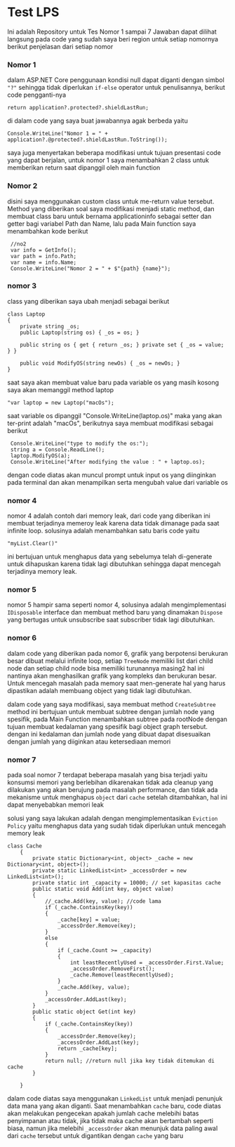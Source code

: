 # Test LPS
Ini adalah Repository untuk Tes Nomor 1 sampai 7
Jawaban dapat dilihat langsung pada code yang sudah saya beri region untuk setiap nomornya
berikut penjelasan dari setiap nomor

### Nomor 1

dalam ASP.NET Core penggunaan kondisi null dapat diganti dengan simbol `"?"` sehingga tidak diperlukan `if-else` operator untuk penulisannya, berikut code pengganti-nya
```
return application?.protected?.shieldLastRun;
```
di dalam code yang saya buat jawabannya agak berbeda yaitu
```
Console.WriteLine("Nomor 1 = " + application?.@protected?.shieldLastRun.ToString());
```
saya juga menyertakan beberapa modifikasi untuk tujuan presentasi code yang dapat berjalan, untuk nomor 1 saya menambahkan 2 class untuk memberikan return saat dipanggil oleh main function

### Nomor 2

disini saya menggunakan custom class untuk me-return value tersebut. Method yang diberikan soal saya modifikasi menjadi static method, dan membuat class baru untuk bernama applicationinfo sebagai setter dan getter bagi variabel Path dan Name, lalu pada Main function saya menambahkan kode berikut
```
 //no2
 var info = GetInfo();
 var path = info.Path;
 var name = info.Name;
 Console.WriteLine("Nomor 2 = " + $"{path} {name}");
```
### nomor 3
 
class yang diberikan saya ubah menjadi sebagai berikut
```
class Laptop
{
    private string _os;
    public Laptop(string os) { _os = os; }

    public string os { get { return _os; } private set { _os = value; } }

    public void ModifyOS(string newOs) { _os = newOs; }
}
```
saat saya akan membuat value baru pada variable os yang masih kosong saya akan memanggil method laptop
```
"var laptop = new Laptop("macOs");
```
saat variable os dipanggil "Console.WriteLine(laptop.os)" maka yang akan ter-print adalah "macOs", berikutnya saya membuat modifikasi sebagai berikut
```
 Console.WriteLine("type to modify the os:");
 string a = Console.ReadLine();
 laptop.ModifyOS(a);
 Console.WriteLine("After modifying the value : " + laptop.os);
 ```
dengan code diatas akan muncul prompt untuk input os yang diinginkan pada terminal dan akan menampilkan serta mengubah value dari variable os

### nomor 4

nomor 4 adalah contoh dari memory leak, dari code yang diberikan ini membuat terjadinya memeroy leak karena data tidak dimanage pada saat infinite loop. solusinya adalah menambahkan satu baris code yaitu 
```
"myList.Clear()"
```
ini bertujuan untuk menghapus data yang sebelumya telah di-generate untuk dihapuskan karena tidak lagi dibutuhkan sehingga dapat mencegah terjadinya memory leak.

### nomor 5

nomor 5 hampir sama seperti nomor 4, solusinya adalah mengimplementasi `IDisposable` interface dan membuat method baru yang dinamakan `Dispose` yang bertugas untuk unsubscribe saat subscriber tidak lagi dibutuhkan.

### nomor 6

dalam code yang diberikan pada nomor 6, grafik yang berpotensi berukuran besar dibuat melalui infinite loop, setiap `TreeNode` memiliki list dari child node dan setiap child node bisa memiliki turunannya masing2 hal ini nantinya akan menghasilkan grafik yang kompleks dan berukuran besar. Untuk mencegah masalah pada memory saat men-generate hal yang harus dipastikan adalah membuang object yang tidak lagi dibutuhkan.

dalam code yang saya modifikasi, saya membuat method `CreateSubtree` method ini bertujuan untuk membuat subtree dengan jumlah node yang spesifik, pada Main Function menambahkan subtree pada rootNode dengan tujuan membuat kedalaman yang spesifik bagi object graph tersebut. dengan ini kedalaman dan jumlah node yang dibuat dapat disesuaikan dengan jumlah yang diiginkan atau ketersediaan memori

### nomor 7

pada soal nomor 7 terdapat beberapa masalah yang bisa terjadi yaitu konsumsi memori yang berlebihan dikarenakan tidak ada cleanup yang dilakukan yang akan berujung pada masalah performance, dan tidak ada mekanisme untuk menghapus `object` dari `cache` setelah ditambahkan, hal ini dapat menyebabkan memori leak

solusi yang saya lakukan adalah dengan mengimplementasikan `Eviction Policy` yaitu menghapus data yang sudah tidak diperlukan untuk mencegah memory leak
```
class Cache
    {
        private static Dictionary<int, object> _cache = new Dictionary<int, object>();
        private static LinkedList<int> _accessOrder = new LinkedList<int>();
        private static int _capacity = 10000; // set kapasitas cache
        public static void Add(int key, object value) 
        { 
            //_cache.Add(key, value); //code lama 
            if (_cache.ContainsKey(key))
            {
                _cache[key] = value;
                _accessOrder.Remove(key);
            }
            else
            {
                if (_cache.Count >= _capacity)
                {
                    int leastRecentlyUsed = _accessOrder.First.Value;
                    _accessOrder.RemoveFirst();
                    _cache.Remove(leastRecentlyUsed);
                }
                _cache.Add(key, value);
            }
            _accessOrder.AddLast(key);
        }
        public static object Get(int key) 
        {
            if (_cache.ContainsKey(key))
            {
                _accessOrder.Remove(key);
                _accessOrder.AddLast(key);
                return _cache[key];
            }
            return null; //return null jika key tidak ditemukan di cache
        }
        
    }
```
dalam code diatas saya menggunakan `LinkedList` untuk menjadi penunjuk data mana yang akan diganti. Saat menambahkan `cache` baru, code diatas akan melakukan pengecekan apakah jumlah cache melebihi batas penyimpanan atau tidak, jika tidak maka cache akan bertambah seperti biasa, namun jika melebihi `_accessOrder` akan menunjuk data paling awal dari `cache` tersebut untuk digantikan dengan `cache` yang baru